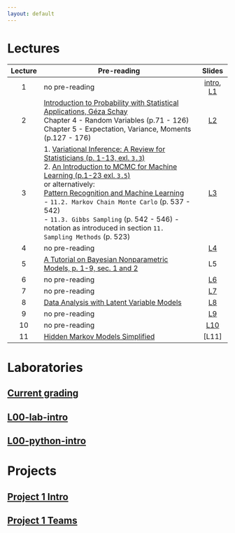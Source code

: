 ```yaml
---
layout: default
---
```

# Lectures

|Lecture|Pre-reading|Slides|
| :---: | --- | :---: |
|1|no pre-reading|[intro](/static/PUMA2020_lecture_0.pdf), [L1](/static/PUMA2020_lecture_1.pdf)|
|2|[Introduction to Probability with Statistical Applications, Géza Schay](https://link.springer.com/book/10.1007%2F978-0-8176-4591-5)<br> Chapter 4 - Random Variables (p.71 - 126) <br> Chapter 5 - Expectation, Variance, Moments (p.127 - 176)|[L2](/static/PUMA2020_lecture_2.pdf) |
|3|1. [Variational Inference: A Review for Statisticians (p. 1-13, exl. `3.3`)](https://arxiv.org/pdf/1601.00670.pdf) <br>2. [An Introduction to MCMC for Machine Learning (p.1-23 exl. `3.5`)](https://www.cs.ubc.ca/~arnaud/andrieu_defreitas_doucet_jordan_intromontecarlomachinelearning.pdf) <br>or alternatively:<br> [Pattern Recognition and Machine Learning](https://www.microsoft.com/en-us/research/uploads/prod/2006/01/Bishop-Pattern-Recognition-and-Machine-Learning-2006.pdf)<br> - `11.2. Markov Chain Monte Carlo` (p. 537 - 542) <br> - `11.3. Gibbs Sampling` (p. 542 - 546) - notation as introduced in section `11. Sampling Methods` (p. 523)|[L3](/static/PUMA2020_lecture_3.pdf)|
|4|no pre-reading|[L4](/static/PUMA2020_lecture_4.pdf)|
|5|[A Tutorial on Bayesian Nonparametric Models, p. 1-9, sec. 1 and 2](https://www.cs.princeton.edu/courses/archive/fall11/cos597C/reading/GershmanBlei2011.pdf)|L5|
|6|no pre-reading|[L6](/static/PUMA2020_lecture_6.pdf)
|7|no pre-reading|[L7](/static/PUMA2020_lecture_7.pdf)
|8|[Data Analysis with Latent Variable Models](http://www.cs.columbia.edu/~blei/papers/Blei2014b.pdf)|[L8](/static/PUMA2020_lecture_8.pdf)
|9|no pre-reading|[L9](/static/PUMA2020_lecture_9.pdf)
|10|no pre-reading|[L10](/static/PUMA2020_lecture_10.pdf)
|11|[Hidden Markov Models Simplified](https://medium.com/@postsanjay/hidden-markov-models-simplified-c3f58728caab)|[L11]
 
# Laboratories
## [Current grading](https://docs.google.com/spreadsheets/d/1F8VizwnzOVgrZ6KpPuCqaYm6Wj_S_PJIXQFRgUROfsY/edit?usp=sharing)
## [L00-lab-intro](/static/l00-lab-intro.pdf)
## [L00-python-intro](/static/l00-python-intro.pdf)

# Projects
## [Project 1 Intro](/static/project-1.pdf)
## [Project 1 Teams](https://docs.google.com/spreadsheets/d/1F8VizwnzOVgrZ6KpPuCqaYm6Wj_S_PJIXQFRgUROfsY/edit#gid=1312387342)

